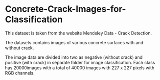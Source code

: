 # Concrete-Crack-Images-for-Classification

This dataset is taken from the website Mendeley Data - Crack Detection.

The datasets contains images of various concrete surfaces with and without crack. 

The image data are divided into two as negative (without crack) and positive (with crack) in separate folder for image classification. Each class has 20000images with a total of 40000 images with 227 x 227 pixels with RGB channels. 


